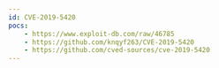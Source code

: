 ```yaml
---
id: CVE-2019-5420
pocs: 
    - https://www.exploit-db.com/raw/46785
    - https://github.com/knqyf263/CVE-2019-5420
    - https://github.com/cved-sources/cve-2019-5420
---
```


